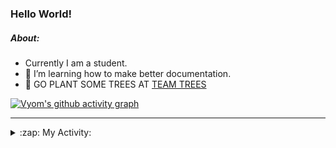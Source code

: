 ### Hello World!

##### About:
- Currently I am a student.
- 🌱 I’m learning how to make better documentation.
- 🌱 GO PLANT SOME TREES AT [TEAM TREES](https://teamtrees.org/)

[![Vyom's github activity graph](https://activity-graph.herokuapp.com/graph?username=Vyvy-vi)](https://github.com/ashutosh00710/github-readme-activity-graph)

---
<details>
  <summary>:zap: My Activity:</summary>
  
<!--START_SECTION:waka-->
![Code Time](http://img.shields.io/badge/Code%20Time-985%20hrs%2046%20mins-blue)

**I'm a Night 🦉** 

```text
🌞 Morning    94 commits     ███░░░░░░░░░░░░░░░░░░░░░░   13.3% 
🌆 Daytime    174 commits    ██████░░░░░░░░░░░░░░░░░░░   24.61% 
🌃 Evening    234 commits    ████████░░░░░░░░░░░░░░░░░   33.1% 
🌙 Night      205 commits    ███████░░░░░░░░░░░░░░░░░░   29.0%

```
📅 **I'm Most Productive on Tuesday** 

```text
Monday       99 commits     ███░░░░░░░░░░░░░░░░░░░░░░   14.0% 
Tuesday      114 commits    ████░░░░░░░░░░░░░░░░░░░░░   16.12% 
Wednesday    88 commits     ███░░░░░░░░░░░░░░░░░░░░░░   12.45% 
Thursday     105 commits    ███░░░░░░░░░░░░░░░░░░░░░░   14.85% 
Friday       109 commits    ███░░░░░░░░░░░░░░░░░░░░░░   15.42% 
Saturday     78 commits     ██░░░░░░░░░░░░░░░░░░░░░░░   11.03% 
Sunday       114 commits    ████░░░░░░░░░░░░░░░░░░░░░   16.12%

```


📊 **This Week I Spent My Time On** 

```text
🔥 Editors: 
VS Code                  5 hrs 35 mins       █████████████████████████   100.0%

🐱‍💻 Projects: 
advent-of-code-2022      3 hrs 48 mins       █████████████████░░░░░░░░   67.95% 
python-generators        44 mins             ███░░░░░░░░░░░░░░░░░░░░░░   13.3% 
CSF                      38 mins             ███░░░░░░░░░░░░░░░░░░░░░░   11.59% 
discord-bot              19 mins             █░░░░░░░░░░░░░░░░░░░░░░░░   5.66% 
file-utils               5 mins              ░░░░░░░░░░░░░░░░░░░░░░░░░   1.49%

```


 Last Updated on 08/12/2022 05:04:09 UTC
<!--END_SECTION:waka-->
</details>
